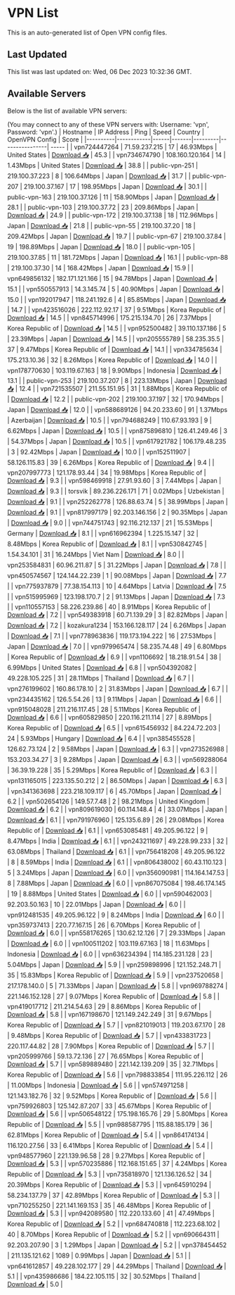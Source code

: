 # VPN List

This is an auto-generated list of Open VPN config files.

## Last Updated

This list was last updated on: Wed, 06 Dec 2023 10:32:36 GMT.

## Available Servers

Below is the list of available VPN servers:

(You may connect to any of these VPN servers with: Username: 'vpn', Password: 'vpn'.)
| Hostname | IP Address | Ping | Speed | Country | OpenVPN Config | Score |
|----------|------------|------|-------|---------|----------------| ----- |
| vpn724447264 | 71.59.237.215 | 17 | 46.93Mbps | United States | [Download 📥](./configs/server_0_US.ovpn) | 45.3 |
| vpn734674790 | 108.160.120.164 | 14 | 1.43Mbps | United States | [Download 📥](./configs/server_1_US.ovpn) | 38.8 |
| public-vpn-251 | 219.100.37.223 | 8 | 106.64Mbps | Japan | [Download 📥](./configs/server_2_JP.ovpn) | 31.7 |
| public-vpn-207 | 219.100.37.167 | 17 | 198.95Mbps | Japan | [Download 📥](./configs/server_3_JP.ovpn) | 30.1 |
| public-vpn-163 | 219.100.37.126 | 11 | 158.90Mbps | Japan | [Download 📥](./configs/server_4_JP.ovpn) | 28.1 |
| public-vpn-103 | 219.100.37.72 | 23 | 209.86Mbps | Japan | [Download 📥](./configs/server_5_JP.ovpn) | 24.9 |
| public-vpn-172 | 219.100.37.138 | 18 | 112.96Mbps | Japan | [Download 📥](./configs/server_6_JP.ovpn) | 21.8 |
| public-vpn-55 | 219.100.37.20 | 18 | 209.42Mbps | Japan | [Download 📥](./configs/server_7_JP.ovpn) | 19.7 |
| public-vpn-67 | 219.100.37.84 | 19 | 198.89Mbps | Japan | [Download 📥](./configs/server_8_JP.ovpn) | 18.0 |
| public-vpn-105 | 219.100.37.85 | 11 | 181.72Mbps | Japan | [Download 📥](./configs/server_9_JP.ovpn) | 16.1 |
| public-vpn-88 | 219.100.37.30 | 14 | 168.42Mbps | Japan | [Download 📥](./configs/server_10_JP.ovpn) | 15.9 |
| vpn649856132 | 182.171.121.166 | 15 | 94.78Mbps | Japan | [Download 📥](./configs/server_11_JP.ovpn) | 15.1 |
| vpn550557913 | 14.3.145.74 | 5 | 40.90Mbps | Japan | [Download 📥](./configs/server_12_JP.ovpn) | 15.0 |
| vpn192017947 | 118.241.192.6 | 4 | 85.85Mbps | Japan | [Download 📥](./configs/server_13_JP.ovpn) | 14.7 |
| vpn423516026 | 222.112.92.17 | 37 | 9.51Mbps | Korea Republic of | [Download 📥](./configs/server_14_KR.ovpn) | 14.5 |
| vpn845714996 | 175.215.134.70 | 26 | 7.37Mbps | Korea Republic of | [Download 📥](./configs/server_15_KR.ovpn) | 14.5 |
| vpn952500482 | 39.110.137.186 | 5 | 23.39Mbps | Japan | [Download 📥](./configs/server_16_JP.ovpn) | 14.5 |
| vpn205555789 | 58.235.35.5 | 37 | 9.47Mbps | Korea Republic of | [Download 📥](./configs/server_17_KR.ovpn) | 14.1 |
| vpn334785634 | 175.213.10.36 | 32 | 8.26Mbps | Korea Republic of | [Download 📥](./configs/server_18_KR.ovpn) | 14.0 |
| vpn178770630 | 103.119.67.163 | 18 | 9.90Mbps | Indonesia | [Download 📥](./configs/server_19_ID.ovpn) | 13.1 |
| public-vpn-253 | 219.100.37.207 | 8 | 223.13Mbps | Japan | [Download 📥](./configs/server_20_JP.ovpn) | 12.4 |
| vpn721535507 | 211.55.151.95 | 31 | 1.88Mbps | Korea Republic of | [Download 📥](./configs/server_21_KR.ovpn) | 12.2 |
| public-vpn-202 | 219.100.37.197 | 32 | 170.94Mbps | Japan | [Download 📥](./configs/server_22_JP.ovpn) | 12.0 |
| vpn588689126 | 94.20.233.60 | 91 | 1.37Mbps | Azerbaijan | [Download 📥](./configs/server_23_AZ.ovpn) | 10.5 |
| vpn794688249 | 110.67.93.193 | 9 | 6.62Mbps | Japan | [Download 📥](./configs/server_24_JP.ovpn) | 10.5 |
| vpn875896810 | 126.41.249.46 | 3 | 54.37Mbps | Japan | [Download 📥](./configs/server_25_JP.ovpn) | 10.5 |
| vpn617921782 | 106.179.48.235 | 3 | 92.42Mbps | Japan | [Download 📥](./configs/server_26_JP.ovpn) | 10.0 |
| vpn152511907 | 58.126.115.83 | 39 | 6.26Mbps | Korea Republic of | [Download 📥](./configs/server_27_KR.ovpn) | 9.4 |
| vpn207997773 | 121.178.93.44 | 34 | 19.98Mbps | Korea Republic of | [Download 📥](./configs/server_28_KR.ovpn) | 9.3 |
| vpn598469918 | 27.91.93.60 | 3 | 7.44Mbps | Japan | [Download 📥](./configs/server_29_JP.ovpn) | 9.3 |
| torsvik | 89.236.226.171 | 71 | 0.02Mbps | Uzbekistan | [Download 📥](./configs/server_30_UZ.ovpn) | 9.1 |
| vpn252262778 | 126.88.63.74 | 5 | 38.99Mbps | Japan | [Download 📥](./configs/server_31_JP.ovpn) | 9.1 |
| vpn817997179 | 92.203.146.156 | 2 | 90.35Mbps | Japan | [Download 📥](./configs/server_32_JP.ovpn) | 9.0 |
| vpn744751743 | 92.116.212.137 | 21 | 15.53Mbps | Germany | [Download 📥](./configs/server_33_DE.ovpn) | 8.1 |
| vpn616962394 | 1.225.15.147 | 32 | 8.48Mbps | Korea Republic of | [Download 📥](./configs/server_34_KR.ovpn) | 8.1 |
| vpn530842745 | 1.54.34.101 | 31 | 16.24Mbps | Viet Nam | [Download 📥](./configs/server_35_VN.ovpn) | 8.0 |
| vpn253584831 | 60.96.211.87 | 5 | 31.22Mbps | Japan | [Download 📥](./configs/server_36_JP.ovpn) | 7.8 |
| vpn450574567 | 124.144.22.239 | 1 | 90.08Mbps | Japan | [Download 📥](./configs/server_37_JP.ovpn) | 7.7 |
| vpn775937879 | 77.38.154.113 | 10 | 4.64Mbps | Latvia | [Download 📥](./configs/server_38_LV.ovpn) | 7.5 |
| vpn515995969 | 123.198.170.7 | 2 | 91.13Mbps | Japan | [Download 📥](./configs/server_39_JP.ovpn) | 7.3 |
| vpn110557153 | 58.226.239.86 | 40 | 8.91Mbps | Korea Republic of | [Download 📥](./configs/server_40_KR.ovpn) | 7.2 |
| vpn549383918 | 60.71.139.29 | 3 | 82.82Mbps | Japan | [Download 📥](./configs/server_41_JP.ovpn) | 7.2 |
| kozakura1234 | 153.166.128.117 | 24 | 6.26Mbps | Japan | [Download 📥](./configs/server_42_JP.ovpn) | 7.1 |
| vpn778963836 | 119.173.194.222 | 16 | 27.53Mbps | Japan | [Download 📥](./configs/server_43_JP.ovpn) | 7.0 |
| vpn979965474 | 58.235.74.48 | 49 | 6.80Mbps | Korea Republic of | [Download 📥](./configs/server_44_KR.ovpn) | 6.9 |
| vpn1106692 | 18.218.91.54 | 38 | 6.99Mbps | United States | [Download 📥](./configs/server_45_US.ovpn) | 6.8 |
| vpn504392082 | 49.228.105.225 | 31 | 28.11Mbps | Thailand | [Download 📥](./configs/server_46_TH.ovpn) | 6.7 |
| vpn276199602 | 160.86.178.10 | 2 | 31.83Mbps | Japan | [Download 📥](./configs/server_47_JP.ovpn) | 6.7 |
| vpn234435162 | 126.5.54.26 | 13 | 9.11Mbps | Japan | [Download 📥](./configs/server_48_JP.ovpn) | 6.6 |
| vpn915048028 | 211.216.117.45 | 28 | 5.11Mbps | Korea Republic of | [Download 📥](./configs/server_49_KR.ovpn) | 6.6 |
| vpn605829850 | 220.116.211.114 | 27 | 8.89Mbps | Korea Republic of | [Download 📥](./configs/server_50_KR.ovpn) | 6.5 |
| vpn615456932 | 84.224.72.203 | 24 | 5.93Mbps | Hungary | [Download 📥](./configs/server_51_HU.ovpn) | 6.4 |
| vpn385455528 | 126.62.73.124 | 2 | 9.58Mbps | Japan | [Download 📥](./configs/server_52_JP.ovpn) | 6.3 |
| vpn273526988 | 153.203.34.27 | 3 | 9.28Mbps | Japan | [Download 📥](./configs/server_53_JP.ovpn) | 6.3 |
| vpn569288064 | 36.39.19.228 | 35 | 5.29Mbps | Korea Republic of | [Download 📥](./configs/server_54_KR.ovpn) | 6.3 |
| vpn131165015 | 223.135.50.212 | 2 | 86.50Mbps | Japan | [Download 📥](./configs/server_55_JP.ovpn) | 6.3 |
| vpn341363698 | 223.218.109.117 | 6 | 45.70Mbps | Japan | [Download 📥](./configs/server_56_JP.ovpn) | 6.2 |
| vpn502654126 | 149.57.7.48 | 2 | 98.21Mbps | United Kingdom | [Download 📥](./configs/server_57_GB.ovpn) | 6.2 |
| vpn809619030 | 60.114.148.4 | 4 | 33.07Mbps | Japan | [Download 📥](./configs/server_58_JP.ovpn) | 6.1 |
| vpn791976960 | 125.135.6.89 | 26 | 29.08Mbps | Korea Republic of | [Download 📥](./configs/server_59_KR.ovpn) | 6.1 |
| vpn653085481 | 49.205.96.122 | 9 | 8.47Mbps | India | [Download 📥](./configs/server_60_IN.ovpn) | 6.1 |
| vpn243211697 | 49.228.99.233 | 32 | 63.08Mbps | Thailand | [Download 📥](./configs/server_61_TH.ovpn) | 6.1 |
| vpn756418208 | 49.205.96.122 | 8 | 8.59Mbps | India | [Download 📥](./configs/server_62_IN.ovpn) | 6.1 |
| vpn806438002 | 60.43.110.123 | 5 | 3.24Mbps | Japan | [Download 📥](./configs/server_63_JP.ovpn) | 6.0 |
| vpn356090981 | 114.164.147.53 | 8 | 7.88Mbps | Japan | [Download 📥](./configs/server_64_JP.ovpn) | 6.0 |
| vpn867075084 | 198.46.174.145 | 19 | 8.88Mbps | United States | [Download 📥](./configs/server_65_US.ovpn) | 6.0 |
| vpn590462003 | 92.203.50.163 | 10 | 22.01Mbps | Japan | [Download 📥](./configs/server_66_JP.ovpn) | 6.0 |
| vpn912481535 | 49.205.96.122 | 9 | 8.24Mbps | India | [Download 📥](./configs/server_67_IN.ovpn) | 6.0 |
| vpn359737413 | 220.77.167.15 | 26 | 6.70Mbps | Korea Republic of | [Download 📥](./configs/server_68_KR.ovpn) | 6.0 |
| vpn558176265 | 130.62.12.126 | 7 | 29.33Mbps | Japan | [Download 📥](./configs/server_69_JP.ovpn) | 6.0 |
| vpn100511202 | 103.119.67.163 | 18 | 11.63Mbps | Indonesia | [Download 📥](./configs/server_70_ID.ovpn) | 6.0 |
| vpn636234394 | 114.185.231.128 | 23 | 5.04Mbps | Japan | [Download 📥](./configs/server_71_JP.ovpn) | 5.9 |
| vpn259898996 | 121.152.248.71 | 35 | 15.83Mbps | Korea Republic of | [Download 📥](./configs/server_72_KR.ovpn) | 5.9 |
| vpn237520658 | 217.178.140.0 | 5 | 71.33Mbps | Japan | [Download 📥](./configs/server_73_JP.ovpn) | 5.8 |
| vpn969788274 | 221.146.152.128 | 27 | 9.07Mbps | Korea Republic of | [Download 📥](./configs/server_74_KR.ovpn) | 5.8 |
| vpn419017712 | 211.214.54.63 | 29 | 8.86Mbps | Korea Republic of | [Download 📥](./configs/server_75_KR.ovpn) | 5.8 |
| vpn167198670 | 121.149.242.249 | 31 | 9.67Mbps | Korea Republic of | [Download 📥](./configs/server_76_KR.ovpn) | 5.7 |
| vpn821019013 | 119.203.67.170 | 28 | 9.48Mbps | Korea Republic of | [Download 📥](./configs/server_77_KR.ovpn) | 5.7 |
| vpn433831723 | 220.117.44.82 | 28 | 7.90Mbps | Korea Republic of | [Download 📥](./configs/server_78_KR.ovpn) | 5.7 |
| vpn205999766 | 59.13.72.136 | 27 | 76.65Mbps | Korea Republic of | [Download 📥](./configs/server_79_KR.ovpn) | 5.7 |
| vpn589889480 | 221.142.139.209 | 35 | 32.71Mbps | Korea Republic of | [Download 📥](./configs/server_80_KR.ovpn) | 5.6 |
| vpn798833854 | 111.95.226.112 | 26 | 11.00Mbps | Indonesia | [Download 📥](./configs/server_81_ID.ovpn) | 5.6 |
| vpn574971258 | 121.143.182.76 | 32 | 9.52Mbps | Korea Republic of | [Download 📥](./configs/server_82_KR.ovpn) | 5.6 |
| vpn759926803 | 125.142.87.207 | 33 | 45.67Mbps | Korea Republic of | [Download 📥](./configs/server_83_KR.ovpn) | 5.6 |
| vpn506548122 | 175.198.165.76 | 29 | 5.80Mbps | Korea Republic of | [Download 📥](./configs/server_84_KR.ovpn) | 5.5 |
| vpn988587795 | 115.88.185.179 | 36 | 62.81Mbps | Korea Republic of | [Download 📥](./configs/server_85_KR.ovpn) | 5.4 |
| vpn864174134 | 116.120.27.56 | 33 | 6.41Mbps | Korea Republic of | [Download 📥](./configs/server_86_KR.ovpn) | 5.4 |
| vpn948577960 | 221.139.96.58 | 28 | 9.27Mbps | Korea Republic of | [Download 📥](./configs/server_87_KR.ovpn) | 5.3 |
| vpn570235886 | 112.168.151.65 | 37 | 4.24Mbps | Korea Republic of | [Download 📥](./configs/server_88_KR.ovpn) | 5.3 |
| vpn735818970 | 121.136.126.52 | 34 | 20.39Mbps | Korea Republic of | [Download 📥](./configs/server_89_KR.ovpn) | 5.3 |
| vpn645910294 | 58.234.137.79 | 37 | 42.89Mbps | Korea Republic of | [Download 📥](./configs/server_90_KR.ovpn) | 5.3 |
| vpn710255250 | 221.141.169.153 | 35 | 46.48Mbps | Korea Republic of | [Download 📥](./configs/server_91_KR.ovpn) | 5.3 |
| vpn942089580 | 112.220.133.60 | 41 | 47.49Mbps | Korea Republic of | [Download 📥](./configs/server_92_KR.ovpn) | 5.2 |
| vpn684740818 | 112.223.68.102 | 40 | 8.70Mbps | Korea Republic of | [Download 📥](./configs/server_93_KR.ovpn) | 5.2 |
| vpn690664311 | 92.203.207.90 | 3 | 1.29Mbps | Japan | [Download 📥](./configs/server_94_JP.ovpn) | 5.2 |
| vpn378454452 | 211.135.121.62 | 1089 | 0.99Mbps | Japan | [Download 📥](./configs/server_95_JP.ovpn) | 5.1 |
| vpn641612857 | 49.228.102.177 | 29 | 44.29Mbps | Thailand | [Download 📥](./configs/server_96_TH.ovpn) | 5.1 |
| vpn435986686 | 184.22.105.115 | 32 | 30.52Mbps | Thailand | [Download 📥](./configs/server_97_TH.ovpn) | 5.0 |
